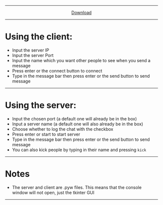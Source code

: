 ----

<p align="center">
  <a href="https://github.com/thatguywiththatname/Chat/archive/master.zip">Download</a>
</p>

----

# Using the client:

 + Input the server IP
 + Input the server Port
 + Input the name which you want other people to see when you send a message
 + Press enter or the connect button to connect
 + Type in the message bar then press enter or the send button to send message

---

# Using the server:
 + Input the chosen port (a default one will already be in the box)
 + Input a server name (a default one will also already be in the box)
 + Choose whether to log the chat with the checkbox
 + Press enter or start to start server
 + Type in the message bar then press enter or the send button to send message
 + You can also kick people by typing in their name and pressing `kick`

---

# Notes

 + The server and client are .pyw files. This means that the console window will not open, just the tkinter GUI

---
